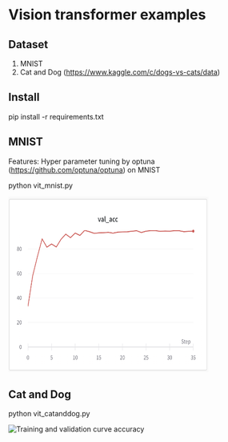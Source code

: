 # Vision transformer examples

## Dataset
 1. MNIST
 2. Cat and Dog (https://www.kaggle.com/c/dogs-vs-cats/data)

## Install

pip install -r requirements.txt <br>


## MNIST

Features: Hyper parameter tuning by optuna (https://github.com/optuna/optuna) on MNIST

python vit_mnist.py

<img src="evaluation.png" alt="Training curve accuracy" width="400" height="350">


## Cat and Dog

python vit_catanddog.py

<img src="vi_catanddog.png" alt="Training and validation curve accuracy" width="400" height="350">

